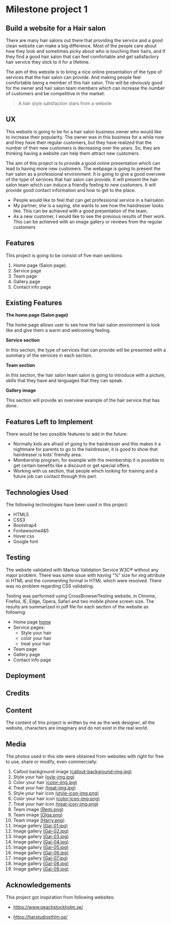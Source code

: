 # Milestone project 1 
## Build a website for a Hair salon

There are many hair salons out there that providing the service and a good clean website can make a big difference. 
Most of the people care about how they look and sometimes picky about who is touching their hairs, and if they find 
a good hair salon that can feel comfortable and get satisfactory hair service they stick to it for a lifetime. 
  
The aim of this website is to bring a nice online presentation of the type of services that the hair salon can provide. 
And making people feel comfortable being a member of this hair salon. This will be obviously good for the owner and hair salon team members 
which can increase the number of customers and be competitive in the market.

> A hair style satisfaction stars from a website

## UX

This website is going to be for a hair salon business owner who would like to increase their popularity. 
The owner was in this business for a while now and they have their regular customers, 
but they have realized that the number of their new customers is decreasing over the years. 
So, they are thinking having a website can help them attract new customers.

The aim of this project is to provide a good online presentation which can lead to having more new customers. 
The webpage is going to present the hair salon as a professional environment. 
It is going to give a good overview of the type of services that hair salon can provide. 
It will present the hair salon team which can induce a friendly feeling to new customers. 
It will provide good contact information and how to get to the place.

* People would like to feel that can get professional service in a hairsalon.
* My partner, she is a saying, she wants to see how the hairdresser looks like. 
  This can be achieved with a good presentation of the team.
* As a new customer, I would like to see the previous results of their work. 
  This can be achieved with an image gallery or reviews from the regular customers

## Features

This project is going to be consist of five main sections:

1. Home page (Salon page).
2.	Service page
3.	Team page
4.	Gallery page
5.	Contact info page

## Existing Features

**The home page (Salon page)**

The home page allows user to see how the hair salon environment is look like and give them a warm and welcoming feeling.

**Service section**

In this section, the type of services that can provide will be presented with a summary of the services in each section.

**Team section**

In this section, the hair salon team salon is going to introduce with a picture, skills that they have and languages that they can speak.

**Gallery image**

This section will provide an overview example of the hair service that has done.

## Features Left to Implement

There would be two possible features to add in the future:

* Normally kids are afraid of going to the hairdresser and this makes it a nightmare for parents to go to the hairdresser, 
it is good to show that hairdresser is kids’ friendly area.
* Membership program, for example with the membership it is possible to get certain benefits like a discount or get special offers.
* Working with us section, that people which looking for training and a future job can contact through this part.

## Technologies Used

The following technologies have been used in this project:

* HTML5
* CSS3
* Bootstrap4
* Fontawsome4&5
* Hover.css
* Google font

## Testing

The website validated with Markup Validation Service W3C® without any major problem. 
There was some issue with having “%” size for img attribute in HTML and the commenting format in HTML which were resolved. 
There was no problem regarding CSS validating.

Testing was performed using CrossBrowserTesting website, in Chrome, Firefox, IE, Edge, Opera, Safari and two mobile phone screen size. 
The results are summarized in pdf file for each section of the website as following:

- Home page [home](assets/images/tesing/home.pdf)
- Service pages:
    - Style your hair
    - color your hair
    - treat your hair
- Team page
- Gallery page
- Contact info page


## Deployment

## Credits

## Content

The content of this project is written by me as the web designer, all the website, characters are imaginary and do not exist in the real world.

## Media

The photos used in this site were obtained from websites with right for free to use, share or modify, even commercially:

1. Callout background image [(callout-background-img.jpg)](https://www.goodfon.com/wallpaper/stylist-fingers-hairdresser-comb-scissors.html)
2. Style your hair [(syle-img.jpg)](https://pixabay.com/photos/hair-marriage-bride-woman-whites-2089548/)
3. Color your hair [(color-img.jpg)](https://pixabay.com/photos/pink-hair-hairstyle-women-young-1450045/)
4. Treat your hair [(treat-img.jpg)](https://pixabay.com/photos/girl-woman-model-brunette-924868/)
5. Style your hair icon [(style-icon-img.png)](https://freesvg.org/scissors-cut-hair)
6. Color your hair icon [(color-icon-img.png)](https://www.needpix.com/photo/download/595920/blood-paint-splat-stain-free-vector-graphics-free-pictures-free-photos-free-images-royalty-free)
7. Treat your hair icon [(treat-icon-img.png)](https://svgsilh.com/image/38673.html)
8. Team image [(Remi.png)](https://pixabay.com/photos/woman-portrait-headshot-female-4525646/)
9. Team image [(Olga.png)](https://pixabay.com/photos/business-woman-person-young-female-2180509/)
10. Team image [(Harry.png)](https://unsplash.com/photos/cCvnG-937HE)
11. Image gallery [(Gal-01.jpg)](https://unsplash.com/photos/yq2zyWLzaR0)
12. Image gallery [(Gal-02.jpg)](https://unsplash.com/photos/A8WIBd73a6E)
13. Image gallery [(Gal-03.jpg)](https://unsplash.com/photos/N57BXCt7LDU)
14. Image gallery [(Gal-04.jpg)](https://unsplash.com/photos/lMMdMdsFP-c)
15. Image gallery [(Gal-05.jpg)](https://unsplash.com/photos/W6cwaL7PMSw)
16. Image gallery [(Gal-06.jpg)](https://unsplash.com/photos/J7Cf1Gch49E)
17. Image gallery [(Gal-07.jpg)](https://unsplash.com/photos/tLKOj6cNwe0)
18. Image gallery [(Gal-08.jpg)](https://unsplash.com/photos/ORCPTrkkezw)
19. Image gallery [(Gal-09.jpg)](https://unsplash.com/photos/pZTVa_Gt1f8)


## Acknowledgements

This project got inspiration from following websites:

* https://www.peachstockholm.se/

* https://harstudiosthlm.se/




